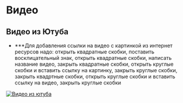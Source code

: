 # Видео
## Видео из Ютуба

* ***Для добавления ссылки на видео с картинкой из интернет ресурсов надо: открыть квадратные скобки, поставить восклицательный знак, открыть квадратные скобки, написать название видео, закрыть квадратные скобки, открыть круглые скобки и вставить ссылку на картинку, закрыть круглые скобки, закрыть квадртные скобки, открыть круглые скобки и вставить ссылку на видео, закрыть круглые скобки

[![Видео из ютуба](https://img.youscreen.ru/wall/14977333249442/14977333249442_1920x1200.jpg)](https://www.youtube.com/watch?v=kihBxdNwgTo)